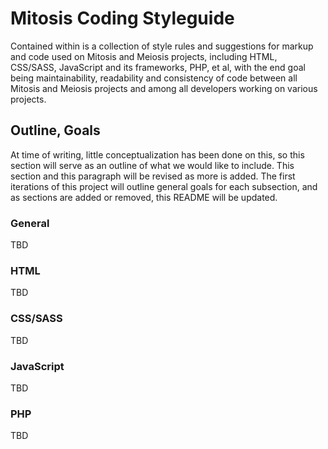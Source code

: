 # Mitosis Coding Styleguide

Contained within is a collection of style rules and suggestions for markup and code used on Mitosis and Meiosis projects, including HTML, CSS/SASS, JavaScript and its frameworks, PHP, et al, with the end goal being maintainability, readability and consistency of code between all Mitosis and Meiosis projects and among all developers working on various projects.

## Outline, Goals

At time of writing, little conceptualization has been done on this, so this section will serve as an outline of what we would like to include. This section and this paragraph will be revised as more is added. The first iterations of this project will outline general goals for each subsection, and as sections are added or removed, this README will be updated.

### General

TBD

### HTML

TBD

### CSS/SASS

TBD

### JavaScript

TBD

### PHP

TBD
